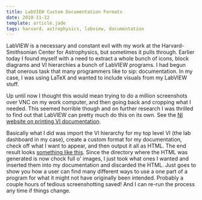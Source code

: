 ```yaml
---
title: LabVIEW Custom Documentation Formats
date: 2010-11-22
template: article.jade
tags: harvard, astrophysics, labview, documentation
---
```


LabVIEW is a necessary and constant evil with my work at the Harvard-Smithsonian Center for Astrophysics, but sometimes it pulls through. Earlier today I found myself with a need to extract a whole bunch of icons, block diagrams and VI hierarchies a bunch of LabVIEW programs. I had begun that onerous task that many programmers like to sip: documentation. In my case, I was using LaTeX and wanted to include visuals from my LabVIEW stuff.

Up until now I thought this would mean trying to do a million screenshots over VNC on my work computer, and then going back and cropping what I needed. This seemed horrible though and on further research I was thrilled to find out that LabVIEW can pretty much do this on its own. See the [NI website on printing VI documentation](http://zone.ni.com/reference/en-XX/help/371361B-01/lvconcepts/printing_vis/).

<span class="more"></span>

Basically what I did was import the VI hierarchy for my top level VI (the lab dashboard in my case), create a custom format for my documentation, check off what I want to appear, and then output it all as HTML. The end result looks [something like this](/luke/work/cfa/example/). Since the directory where the HTML was generated is now chock full o' images, I just took what ones I wanted and inserted them into my documentation and discarded the HTML. Just goes to show you how a user can find many different ways to use a one part of a program for what it might not have originally been intended. Probably a couple hours of tedious screenshotting saved! And I can re-run the process any time if things change.
